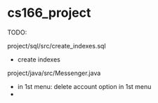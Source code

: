 # cs166_project
TODO:

project/sql/src/create_indexes.sql
  * create indexes
  
project/java/src/Messenger.java
  * in 1st menu: delete account option in 1st menu
  * 
